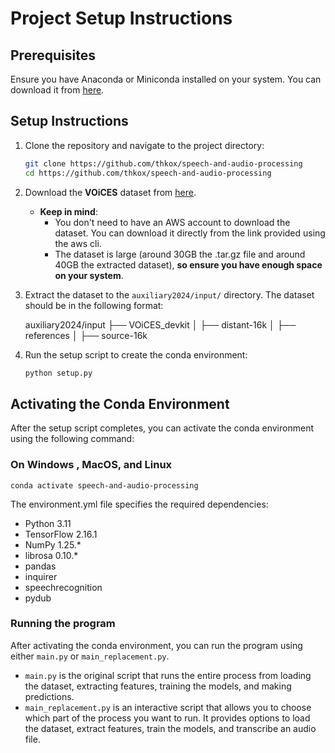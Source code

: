 # Project Setup Instructions

## Prerequisites

Ensure you have Anaconda or Miniconda installed on your system. You can download it from [here](https://www.anaconda.com/products/distribution).

## Setup Instructions

1. Clone the repository and navigate to the project directory:

   ```sh
   git clone https://github.com/thkox/speech-and-audio-processing
   cd https://github.com/thkox/speech-and-audio-processing

2. Download the **VOiCES** dataset from [here](https://www.anaconda.com/products/distribution).
   - **Keep in mind**: 
     - You don't need to have an AWS account to download the dataset. You can download it directly from the link provided using the aws cli.
     - The dataset is large (around 30GB the .tar.gz file and around 40GB the extracted dataset), **so ensure you have enough space on your system**.
   
3. Extract the dataset to the `auxiliary2024/input/` directory. The dataset should be in the following format:


    auxiliary2024/input
    ├── VOiCES_devkit
    │   ├── distant-16k
    │   ├── references
    │   ├── source-16k


4. Run the setup script to create the conda environment:

    ```sh
    python setup.py
    ```
## Activating the Conda Environment

After the setup script completes, you can activate the conda environment using the following command:

### On Windows , MacOS, and Linux

    conda activate speech-and-audio-processing

The environment.yml file specifies the required dependencies:
- Python 3.11
- TensorFlow 2.16.1
- NumPy 1.25.*
- librosa 0.10.*
- pandas
- inquirer
- speechrecognition
- pydub

### Running the program

After activating the conda environment, you can run the program using either `main.py` or `main_replacement.py`.  
- `main.py` is the original script that runs the entire process from loading the dataset, extracting features, training the models, and making predictions.  
- `main_replacement.py` is an interactive script that allows you to choose which part of the process you want to run. It provides options to load the dataset, extract features, train the models, and transcribe an audio file.